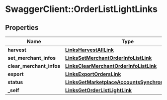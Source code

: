 # SwaggerClient::OrderListLightLinks

## Properties
Name | Type | Description | Notes
------------ | ------------- | ------------- | -------------
**harvest** | [**LinksHarvestAllLink**](LinksHarvestAllLink.md) |  | 
**set_merchant_infos** | [**LinksSetMerchantOrderInfoListLink**](LinksSetMerchantOrderInfoListLink.md) |  | 
**clear_merchant_infos** | [**LinksClearMerchantOrderInfoListLink**](LinksClearMerchantOrderInfoListLink.md) |  | 
**export** | [**LinksExportOrdersLink**](LinksExportOrdersLink.md) |  | 
**status** | [**LinksGetMarketplaceAccountsSynchronizationLink**](LinksGetMarketplaceAccountsSynchronizationLink.md) |  | 
**_self** | [**LinksGetOrderListLightLink**](LinksGetOrderListLightLink.md) |  | 


